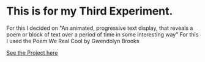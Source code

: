 # This is for my Third Experiment.

For this I decided on "An animated, progressive text display, that reveals a poem or block of text over a period of time in some interesting way"
For this I used the Poem We Real Cool by Gwendolyn Brooks

[See the Project here](/WeRealCoolPoem/index.html)
